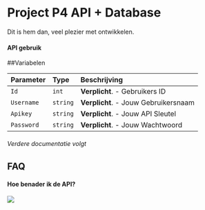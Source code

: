 
# Project P4 API + Database

Dit is hem dan, veel plezier met ontwikkelen.




#### API gebruik


##Variabelen

| Parameter  | Type     | Beschrijving                         |
| :--------- | :------- | :----------------------------------- |
| `Id`       | `int`    | **Verplicht**. - Gebruikers ID       |
| `Username` | `string` | **Verplicht**. - Jouw Gebruikersnaam |
| `Apikey`   | `string` | **Verplicht**. - Jouw API Sleutel    |
| `Password` | `string` | **Verplicht**. - Jouw Wachtwoord     |

###### Verdere documentatie volgt

## FAQ

#### Hoe benader ik de API?


![](https://media.giphy.com/media/5fBH6zsQ5HVp73dNB9m/giphy.gif)

